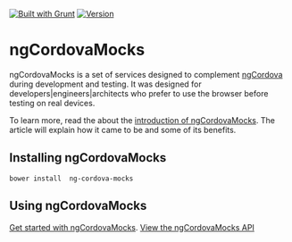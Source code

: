 [![Built with Grunt](https://cdn.gruntjs.com/builtwith.png)](http://gruntjs.com/)
[![Version](http://img.shields.io/badge/version-0.5.0-orange.svg?style=flat)](https://www.ecofic.com)

ngCordovaMocks
==============

ngCordovaMocks is a set of services designed to complement [ngCordova](http://www.ngcordova.com) 
during development and testing. It was designed for developers|engineers|architects who 
prefer to use the browser before testing on real devices. 

To learn more, read the about the [introduction of ngCordovaMocks](http://www.ecofic.com/about/blog/introducing-ngcordovamocks).
The article will explain how it came to be and some of its benefits.

Installing ngCordovaMocks
-------------------------
`bower install  ng-cordova-mocks`

Using ngCordovaMocks
-----------------------------------
[Get started with ngCordovaMocks](http://www.ecofic.com/about/blog/getting-started-with-ngcordovamocks).
[View the ngCordovaMocks API](http://www.ecofic.com/about/blog/ngcordovamocks-api)